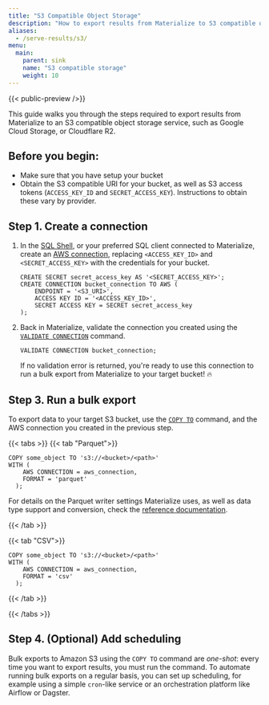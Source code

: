 ```yaml
---
title: "S3 Compatible Object Storage"
description: "How to export results from Materialize to S3 compatible object storage"
aliases:
  - /serve-results/s3/
menu:
  main:
    parent: sink
    name: "S3 compatible storage"
    weight: 10
---
```


{{< public-preview />}}

This guide walks you through the steps required to export results from
Materialize to an S3 compatible object storage service, such as Google
Cloud Storage, or Cloudflare R2.

## Before you begin:
- Make sure that you have setup your bucket
- Obtain the S3 compatible URI for your bucket, as well as S3 access tokens (`ACCESS_KEY_ID` and `SECRET_ACCESS_KEY`). Instructions to obtain these vary by provider.

## Step 1. Create a connection

1. In the [SQL Shell](https://console.materialize.com/), or your preferred SQL
   client connected to Materialize, create an [AWS connection](/sql/create-connection/#aws),
   replacing `<ACCESS_KEY_ID>` and  `<SECRET_ACCESS_KEY>` with the credentials for your bucket.

    ```mzsql
    CREATE SECRET secret_access_key AS '<SECRET_ACCESS_KEY>';
    CREATE CONNECTION bucket_connection TO AWS (
        ENDPOINT = '<S3_URI>',
        ACCESS KEY ID = '<ACCESS_KEY_ID>',
        SECRET ACCESS KEY = SECRET secret_access_key
    );
    ```

1. Back in Materialize, validate the connection you created using the
   [`VALIDATE CONNECTION`](/sql/validate-connection) command.

   ```mzsql
   VALIDATE CONNECTION bucket_connection;
   ```

   If no validation error is returned, you're ready to use this connection to
   run a bulk export from Materialize to your target bucket! 🔥

## Step 3. Run a bulk export

To export data to your target S3 bucket, use the [`COPY TO`](/sql/copy-to/#copy-to-s3)
command, and the AWS connection you created in the previous step.

{{< tabs >}}
{{< tab "Parquet">}}

```mzsql
COPY some_object TO 's3://<bucket>/<path>'
WITH (
    AWS CONNECTION = aws_connection,
    FORMAT = 'parquet'
  );
```

For details on the Parquet writer settings Materialize uses, as well as data
type support and conversion, check the [reference documentation](/sql/copy-to/#copy-to-s3-parquet).

{{< /tab >}}

{{< tab "CSV">}}

```mzsql
COPY some_object TO 's3://<bucket>/<path>'
WITH (
    AWS CONNECTION = aws_connection,
    FORMAT = 'csv'
  );
```

{{< /tab >}}

{{< /tabs >}}

## Step 4. (Optional) Add scheduling

Bulk exports to Amazon S3 using the `COPY TO` command are _one-shot_: every time
you want to export results, you must run the command. To automate running bulk
exports on a regular basis, you can set up scheduling, for example using a
simple `cron`-like service or an orchestration platform like Airflow or
Dagster.
